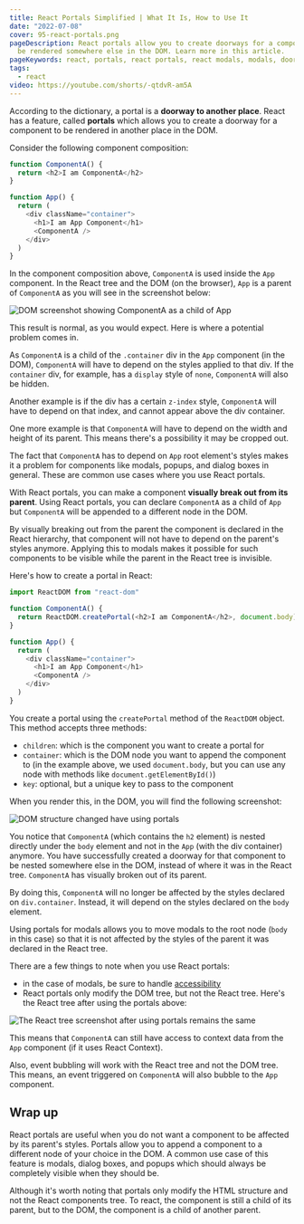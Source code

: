 ```yaml
---
title: React Portals Simplified | What It Is, How to Use It
date: "2022-07-08"
cover: 95-react-portals.png
pageDescription: React portals allow you to create doorways for a component to
  be rendered somewhere else in the DOM. Learn more in this article.
pageKeywords: react, portals, react portals, react modals, modals, doorways
tags:
  - react
video: https://youtube.com/shorts/-qtdvR-am5A
---
```

According to the dictionary, a portal is a **doorway to another place**. React has a feature, called **portals** which allows you to create a doorway for a component to be rendered in another place in the DOM.

Consider the following component composition:

```js
function ComponentA() {
  return <h2>I am ComponentA</h2>
}

function App() {
  return (
    <div className="container">
      <h1>I am App Component</h1>
      <ComponentA />
    </div>
  )
}
```

In the component composition above, `ComponentA` is used inside the `App` component. In the React tree and the DOM (on the browser), `App` is a parent of `ComponentA` as you will see in the screenshot below:

![DOM screenshot showing ComponentA as a child of App](./dom-screenshot-without-portals.png)

This result is normal, as you would expect. Here is where a potential problem comes in.

As `ComponentA` is a child of the `.container` div in the `App` component (in the DOM), `ComponentA` will have to depend on the styles applied to that div. If the `container` div, for example, has a `display` style of `none`, `ComponentA` will also be hidden.

Another example is if the div has a certain `z-index` style, `ComponentA` will have to depend on that index, and cannot appear above the div container.

One more example is that `ComponentA` will have to depend on the width and height of its parent. This means there's a possibility it may be cropped out.

The fact that `ComponentA` has to depend on `App` root element's styles makes it a problem for components like modals, popups, and dialog boxes in general. These are common use cases where you use React portals.

With React portals, you can make a component **visually break out from its parent**. Using React portals, you can declare `ComponentA` as a child of `App` but `ComponentA` will be appended to a different node in the DOM.

By visually breaking out from the parent the component is declared in the React hierarchy, that component will not have to depend on the parent's styles anymore. Applying this to modals makes it possible for such components to be visible while the parent in the React tree is invisible.

Here's how to create a portal in React:

```js
import ReactDOM from "react-dom"

function ComponentA() {
  return ReactDOM.createPortal(<h2>I am ComponentA</h2>, document.body)
}

function App() {
  return (
    <div className="container">
      <h1>I am App Component</h1>
      <ComponentA />
    </div>
  )
}
```

You create a portal using the `createPortal` method of the `ReactDOM` object. This method accepts three methods:

* `children`: which is the component you want to create a portal for
* `container`: which is the DOM node you want to append the component to (in the example above, we used `document.body`, but you can use any node with methods like `document.getElementById()`)
* `key`: optional, but a unique key to pass to the component

When you render this, in the DOM, you will find the following screenshot:

![DOM structure changed have using portals](/uploads/programmer-flat-color-icon-computer-expert-man-coding-on-laptop-freelance-software-developer-at-work-person-avatar-cartoon-style-clip-art-for-mobile-app-isolated-rgb-illustration-vector.webp)

You notice that `ComponentA` (which contains the `h2` element) is nested directly under the `body` element and not in the `App` (with the div container) anymore. You have successfully created a doorway for that component to be nested somewhere else in the DOM, instead of where it was in the React tree. `ComponentA` has visually broken out of its parent.

By doing this, `ComponentA` will no longer be affected by the styles declared on `div.container`. Instead, it will depend on the styles declared on the `body` element.

Using portals for modals allows you to move modals to the root node (`body` in this case) so that it is not affected by the styles of the parent it was declared in the React tree.

There are a few things to note when you use React portals:

* in the case of modals, be sure to handle [accessibility](https://www.w3.org/WAI/ARIA/apg/example-index/dialog-modal/dialog)
* React portals only modify the DOM tree, but not the React tree. Here's the React tree after using the portals above:

![The React tree screenshot after using portals remains the same](/uploads/programmer-flat-color-icon-computer-expert-man-coding-on-laptop-freelance-software-developer-at-work-person-avatar-cartoon-style-clip-art-for-mobile-app-isolated-rgb-illustration-vector.webp)

This means that `ComponentA` can still have access to context data from the `App` component (if it uses React Context).

Also, event bubbling will work with the React tree and not the DOM tree. This means, an event triggered on `ComponentA` will also bubble to the `App` component.

## Wrap up

React portals are useful when you do not want a component to be affected by its parent's styles. Portals allow you to append a component to a different node of your choice in the DOM. A common use case of this feature is modals, dialog boxes, and popups which should always be completely visible when they should be.

Although it's worth noting that portals only modify the HTML structure and not the React components tree. To react, the component is still a child of its parent, but to the DOM, the component is a child of another parent.
